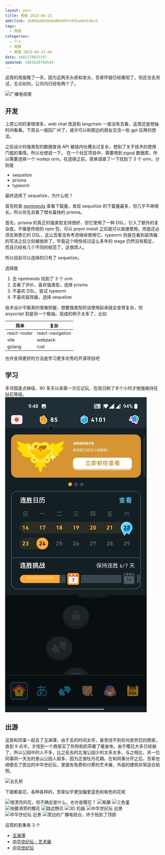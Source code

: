 ```yaml
---
layout: post
title: 周报 2023-04-23
abbrlink: 2b868e0020e640bb997c935ae8453bcd
tags:
  - 周报
categories:
  - 个人
  - 周报
  - 周报 2023-04-23.md
date: 1682179973747
updated: 1683520768544
---
```


这周的周报晚了一天，因为这两天头疼和发炎，吾辈怀疑已经重阳了，但还没去测试，无论如何，公司内已经有两个了。

![广播电视塔](https://image-proxy.rxliuli.com/?url=https://lh3.googleusercontent.com/pw/AJFCJaUx85g26gx4pJb18GM17KO0kjS6_3e1plc77_952WfPIY0xZWHI1wg9L3kHL80GGLpYsgndVdPakOj1Zp8nwhDACdCvA1U3A1F4PwQr3RAbfVT1skl8akvTHp5EHGDTrewHbBjma5GaTtrhk0VAn8kK=w1783-h1337-s-no)

## 开发

上周公司的事情很多，web chat 改造和 langchain 一直没有去看，这周还是想抽时间看看。下周五一就回广州了，或许可以和那边的朋友交流一些 gpt 应用的想法。

之前设计的强类型的数据查询 API 被组内吐槽太过复杂，想到了关于技术的使用门槛的事情，所以也想说一下。
在一个社区项目中，需要用到 pgsql 数据库，所以需要选择一个 nodejs orm。在选择之前，简单调查了一下找到了 3 个 orm，分别是

*   sequelize
*   prisma
*   typeorm

最终选择了 sequelize，为什么呢？

首先检查 [npmtrends](https://npmtrends.com/prisma-vs-sequelize-vs-typeorm) 查看下载量，发现 sequelize 的下载量最多，但几乎不再增长。所以优先去看了增长最快的 prisma。

首先，prisma 的真正的强类型支持很好，但它使用了一种 DSL，引入了额外的复杂度。不像是传统的 npm 包，可以 pnpm install 之后就可以直接使用。而是还必须去熟悉它的 DSL，这让吾辈没有考虑继续使用它。typeorm 则是在看到装饰器的写法之后立刻被抛弃了，毕竟这个特性经过这么多年的 stage 仍然没有稳定，而且已经有几个不同的规范了，这很烦人。

所以目前可以选择的只有了 sequelize。

选择肢

1.  去 npmtrends 找到了 3 个 orm
2.  去看了评价，喜欢强类型，选择 prisma
3.  不喜欢 DSL，尝试 typeorm
4.  不喜欢装饰器，选择 sequelize

技术设计平衡真的很难把握，想要强类型的话使用起来就会变得复杂，但 anyscript 则是另一个极端。现成的例子太多了，比如

| 简单           | 复杂               |
| ------------ | ---------------- |
| react-router | react-navigation |
| vite         | webpack          |
| golang       | rust             |

也许变得更好的方法是学习更多优秀的开源项目吧

## 学习

多邻国差点掉级，80 多天以来第一次忘记玩，在周日刷了半个小时才勉强维持在钻石等级。
![image.jpg](/resources/4f99cbeb2f864083acbf840587e53970.jpg)

## 出游

这周和同事一起去了玉渊潭，由于去的时间太早，甚至找不到任何卖热饮的商家，直到 9 点半，才找到一个商家买了热狗和奶茶暖了暖身体。由于樱花大多已经谢了，所以公园中的人不多，比之前去的北海公园少的太多太多。与之相比，另一位同事同一天去的景山公园人超多，因为正值牡丹花期。在和同事分开之后，吾辈也顺便去了旁边的中华世纪坛，里面有免费和付费的艺术展，外面的建筑非常适合拍照。

![五孔桥](https://image-proxy.rxliuli.com/?url=https://lh3.googleusercontent.com/pw/AJFCJaU7C-WDFIM4TVZs7mKI1PnE-C7p0e5i4x6xo44Ecm89tdNbbGbrgPTLPwDzztG3TtF_Jh5n6ZSYKYr0sCOtY-bIZvqohgGzszCZkJ160tsuDuecKbJhRRjazX2JDNIipIZZsglo-i2jSoU8k3Crnpg-=w1783-h1337-s-no)

下面都是花，各种各样的，吾辈似乎更加偏爱蓝色和紫色的花呢

![很漂亮的花，但不确定是什么，也许是樱花？](https://image-proxy.rxliuli.com/?url=https://lh3.googleusercontent.com/pw/AJFCJaWuEYVcpc1aD14pKb1wZr92H_Tl1-TGA-_JK4fgy9Gl4IGgbSpWse2KC5_9AvUwhrj9LQqucfeQW-8q_EmLDED-eMey3RiBLtqdhOM7HpkuhHAOgEWTNSLT0-TiDIDd49-7i8H27PNV-yuNgcD0J0tA=w1003-h1337-s-no)
![紫藤](https://image-proxy.rxliuli.com/?url=https://lh3.googleusercontent.com/pw/AJFCJaV08Q0K8ycquOO34ZGSybfHlkbRs1ajXZr971AhzXdqT7rGJl0bD-Kl73rUEL3Mv4CMwsk-BoGjzk0eeMk-zbtsoWvs2CRhsOAGy4KGi59tJEcjT4DxLXybADF-vODMpJkIbti6UFgu0Wn5x_Y-7T0y=w1003-h1337-s-no)
![三色堇](https://image-proxy.rxliuli.com/?url=https://lh3.googleusercontent.com/pw/AJFCJaXBucqwu7p9tpUEkTqbOWEegn_WOm7IPhGCjyW-gFDXouNdgc1_LLuto1MLPCP9t3ZmIN8UKu6bI3OI8jv4hXgHIX1aQ3uao7YN-MU6DT-5R0AjOez7rJ0j7Rw9NaLemDmnNoBIFQ3hKSwzKyJLu-PS=w1003-h1337-s-no)
![快要凋零的樱花](https://image-proxy.rxliuli.com/?url=https://lh3.googleusercontent.com/pw/AJFCJaU5NvrTCJ5c3_Yb0BnJXzMgqfBk1mFJjKfjMrnrpW-ud8lR-JfryyESm7jmsPbcRt8NTEwBSn0p2hhqhzRkM2zBbt2ELm4ufpVqPGKFBYjIsmst2hQ9yvhzMiMbDdEnPo58-T0MY_2Src7m3x7yEtHx=w1003-h1337-s-no)
![路边野花](https://image-proxy.rxliuli.com/?url=https://lh3.googleusercontent.com/pw/AJFCJaXd6GeNRdfUypxlcuPmbFzuzr2vn7L2-j9ccu-rvgLkn8yLfOU4G2UGdhRujMAkd8ZxmWCCLm-rGj4VpuqaW2kRNfi7ZihXaDih-bAYlasGuAlXyQk-sqUu77n33gMDntbz0AtLCbYccfpLwBsmpO42=w1003-h1337-s-no)
![3D 的画](https://image-proxy.rxliuli.com/?url=https://lh3.googleusercontent.com/pw/AJFCJaUyBP9v7V8TJiHFh62qds3jGcm6hwj4sh6sZNaDlncW-JBijCIijFfnVaahaXuN4v0MTliJkJqnDiulJfOlCHYIbTwKr1Frqx3gcZrpRbh7gAIawewK2j1lw9E8J0pwUkmIsLIMr0FlYleX1fwmY-9A=w1783-h1337-s-no)
![中华世纪坛 远景](https://image-proxy.rxliuli.com/?url=https://lh3.googleusercontent.com/pw/AJFCJaUhrzIWL37EY7HshDAJqESyG7BD37Xc3z4Wa_LbOhflWMx70H7U2gT_Jlq3NSRT--uBkk0Tkjpm8UWfcdfVop446GvdKlltNYRsGQbM9zUod1n75ynLqU2wZvMYkoNf3QLCCm4FowCuO4WiZAww4fnE=w1003-h1337-s-no)
![中华世纪坛 近景](https://image-proxy.rxliuli.com/?url=https://lh3.googleusercontent.com/pw/AJFCJaX0KG91EAlyir3PER0lFL5GmWTXcdst9h60jrxythvpD-G1CDJWbBLIalZ4XlNmso4PJk49yBc3PMjT8Fs4lM7D6r1trbQs6nLvC0B3JUlseRn_eY3c5QP9D5c9WVpNLMcWw2HjBuqS1qBe7niC-uWO=w1003-h1337-s-no)
![旁边的广播电视台，终于拍到了顶部](https://image-proxy.rxliuli.com/?url=https://lh3.googleusercontent.com/pw/AJFCJaWf0gpZ50_LUzHsmM69FqlTH7b6ZccZtjR9Y-nGip9xLOUwsCYwVL-I5NuQnaDKyofCuIHsC580WLH-IG-iz6J9t6nm0MU1ds3z6Niaf6RaGMuglp3OUHeGGyipCH_E_ZLk8ZgL6GEPcIID2a1q9BnL=w1783-h1337-s-no)

这周的影集有 3 个

*   [玉渊潭](https://photos.app.goo.gl/mpy1JoUS8c8R74Dx6)
*   [中华世纪坛 - 艺术展](https://photos.app.goo.gl/mpy1JoUS8c8R74Dx6)
*   [中华世纪坛](https://photos.app.goo.gl/XX5gR2MDEKvq2h638)
